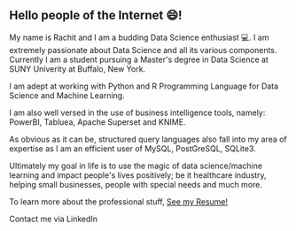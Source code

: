## Hello people of the Internet 😄!

My name is Rachit and I am a budding Data Science enthusiast 💻. I am extremely passionate about Data Science and all its various components. Currently I am a student pursuing a Master's degree in Data Science at SUNY Univerity at Buffalo, New York.

I am adept at working with Python and R Programming Language for Data Science and Machine Learning.

I am also well versed in the use of business intelligence tools, namely: PowerBI, Tabluea, Apache Superset and KNIME.

As obvious as it can be, structured query languages also fall into my area of expertise as I am an efficient user of MySQL, PostGreSQL, SQLite3.

Ultimately my goal in life is to use the magic of data science/machine learning and impact people's lives positively; be it healthcare industry, helping small businesses, people with special needs and much more.

To learn more about the professional stuff, [See my Resume!](https://drive.google.com/file/d/1W2WG8Ey0EJX_U1TilYoRQRokNGi-SG8b/view?usp=sharing)

Contact me via LinkedIn
<!--
**rachitm7007/rachitm7007** is a ✨ _special_ ✨ repository because its `README.md` (this file) appears on your GitHub profile.

Here are some ideas to get you started:

- 🔭 I’m currently working on ...
- 🌱 I’m currently learning ...
- 👯 I’m looking to collaborate on ...
- 🤔 I’m looking for help with ...
- 💬 Ask me about ...
- 📫 How to reach me: ...
- 😄 Pronouns: ...
- ⚡ Fun fact: ...
-->
